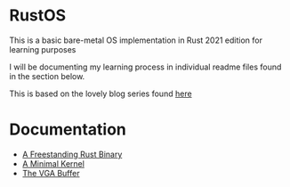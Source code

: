 # RustOS
This is a basic bare-metal OS implementation in Rust 2021 edition for learning purposes

I will be documenting my learning process in individual readme files found in the section below.

This is based on the lovely blog series found [here](https://os.phil-opp.com)

# Documentation
* [A Freestanding Rust Binary](documentation/freestanding_binary.md)
* [A Minimal Kernel](documentation/minimal_rust_kernel.md)
* [The VGA Buffer](documentation/vga_text_mode.md)